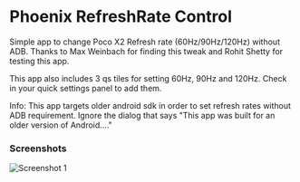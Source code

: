 # Phoenix RefreshRate Control

Simple app to change Poco X2 Refresh rate (60Hz/90Hz/120Hz) without ADB. Thanks to Max Weinbach for finding this tweak and Rohit Shetty for testing this app.

This app also includes 3 qs tiles for setting 60Hz, 90Hz and 120Hz. Check in your quick settings panel to add them.

Info: This app targets older android sdk in order to set refresh rates without ADB requirement. Ignore the dialog that says "This app was built for an older version of Android...."

### Screenshots

![Screenshot 1](https://github.com/devabhixda/PhoenixRefreshRateControl/blob/master/PhoenixRefreshRateControl.png)




